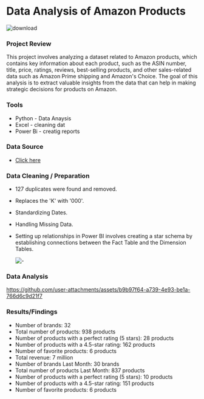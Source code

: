 # Data Analysis of Amazon Products

![download](https://github.com/user-attachments/assets/8fc29671-d89f-4eb9-bfba-d50ebb232a22)

### Project Review 
This project involves analyzing a dataset related to Amazon products, which contains key information about each product, such as the ASIN number, title, price, ratings, reviews, best-selling products, and other sales-related data such as Amazon Prime shipping and Amazon's Choice. The goal of this analysis is to extract valuable insights from the data that can help in making strategic decisions for products on Amazon.

### Tools 
- Python - Data Anaysis
- Excel - cleaning dat
- Power Bi - creatig reports

### Data Source 
- [Click here](https://www.kaggle.com/mohammedalsubaie)
### Data Cleaning / Preparation
- 127 duplicates were found and removed.
- Replaces the 'K' with '000'.
- Standardizing Dates.
- Handling Missing Data.
- Setting up relationships in Power BI involves creating a star schema by establishing connections between the Fact Table and the Dimension Tables.


  ![-](https://github.com/user-attachments/assets/c41a0708-541e-4553-8420-dc970e0d51fa)

### Data Analysis





https://github.com/user-attachments/assets/b9b97f64-a739-4e93-be1a-766d6c9d21f7




### Results/Findings

- Number of brands: 32
- Total number of products: 938 products
- Number of products with a perfect rating (5 stars): 28 products
- Number of products with a 4.5-star rating: 162 products
- Number of favorite products: 6 products
- Total revenue: 7 million
- Number of brands Last Month: 30 brands
- Total number of products Last Month: 837 products
- Number of products with a perfect rating (5 stars): 10 products
- Number of products with a 4.5-star rating: 151 products
- Number of favorite products: 6 products

